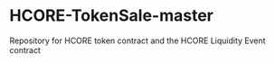 # HCORE-TokenSale-master
Repository for HCORE token contract and the HCORE Liquidity Event contract

